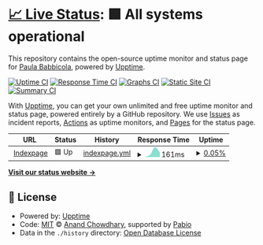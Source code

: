 # [📈 Live Status](https://pbabbicola.github.io/upptime): <!--live status--> **🟩 All systems operational**

This repository contains the open-source uptime monitor and status page for [Paula Babbicola](https://paula.codes), powered by [Upptime](https://github.com/upptime/upptime).

[![Uptime CI](https://github.com/pbabbicola/upptime/workflows/Uptime%20CI/badge.svg)](https://github.com/pbabbicola/upptime/actions?query=workflow%3A%22Uptime+CI%22)
[![Response Time CI](https://github.com/pbabbicola/upptime/workflows/Response%20Time%20CI/badge.svg)](https://github.com/pbabbicola/upptime/actions?query=workflow%3A%22Response+Time+CI%22)
[![Graphs CI](https://github.com/pbabbicola/upptime/workflows/Graphs%20CI/badge.svg)](https://github.com/pbabbicola/upptime/actions?query=workflow%3A%22Graphs+CI%22)
[![Static Site CI](https://github.com/pbabbicola/upptime/workflows/Static%20Site%20CI/badge.svg)](https://github.com/pbabbicola/upptime/actions?query=workflow%3A%22Static+Site+CI%22)
[![Summary CI](https://github.com/pbabbicola/upptime/workflows/Summary%20CI/badge.svg)](https://github.com/pbabbicola/upptime/actions?query=workflow%3A%22Summary+CI%22)

With [Upptime](https://upptime.js.org), you can get your own unlimited and free uptime monitor and status page, powered entirely by a GitHub repository. We use [Issues](https://github.com/pbabbicola/upptime/issues) as incident reports, [Actions](https://github.com/pbabbicola/upptime/actions) as uptime monitors, and [Pages](https://pbabbicola.github.io/upptime) for the status page.

<!--start: status pages-->
<!-- This summary is generated by Upptime (https://github.com/upptime/upptime) -->
<!-- Do not edit this manually, your changes will be overwritten -->
<!-- prettier-ignore -->
| URL | Status | History | Response Time | Uptime |
| --- | ------ | ------- | ------------- | ------ |
| <img alt="" src="https://icons.duckduckgo.com/ip3/www.ecosia.org.ico" height="13"> [Indexpage](https://www.ecosia.org/) | 🟩 Up | [indexpage.yml](https://github.com/pbabbicola/upptime/commits/HEAD/history/indexpage.yml) | <details><summary><img alt="Response time graph" src="./graphs/indexpage/response-time-week.png" height="20"> 161ms</summary><br><a href="https://pbabbicola.github.io/upptime/history/indexpage"><img alt="Response time 161" src="https://img.shields.io/endpoint?url=https%3A%2F%2Fraw.githubusercontent.com%2Fpbabbicola%2Fupptime%2FHEAD%2Fapi%2Findexpage%2Fresponse-time.json"></a><br><a href="https://pbabbicola.github.io/upptime/history/indexpage"><img alt="24-hour response time 161" src="https://img.shields.io/endpoint?url=https%3A%2F%2Fraw.githubusercontent.com%2Fpbabbicola%2Fupptime%2FHEAD%2Fapi%2Findexpage%2Fresponse-time-day.json"></a><br><a href="https://pbabbicola.github.io/upptime/history/indexpage"><img alt="7-day response time 161" src="https://img.shields.io/endpoint?url=https%3A%2F%2Fraw.githubusercontent.com%2Fpbabbicola%2Fupptime%2FHEAD%2Fapi%2Findexpage%2Fresponse-time-week.json"></a><br><a href="https://pbabbicola.github.io/upptime/history/indexpage"><img alt="30-day response time 161" src="https://img.shields.io/endpoint?url=https%3A%2F%2Fraw.githubusercontent.com%2Fpbabbicola%2Fupptime%2FHEAD%2Fapi%2Findexpage%2Fresponse-time-month.json"></a><br><a href="https://pbabbicola.github.io/upptime/history/indexpage"><img alt="1-year response time 161" src="https://img.shields.io/endpoint?url=https%3A%2F%2Fraw.githubusercontent.com%2Fpbabbicola%2Fupptime%2FHEAD%2Fapi%2Findexpage%2Fresponse-time-year.json"></a></details> | <details><summary><a href="https://pbabbicola.github.io/upptime/history/indexpage">0.05%</a></summary><a href="https://pbabbicola.github.io/upptime/history/indexpage"><img alt="All-time uptime 0.05%" src="https://img.shields.io/endpoint?url=https%3A%2F%2Fraw.githubusercontent.com%2Fpbabbicola%2Fupptime%2FHEAD%2Fapi%2Findexpage%2Fuptime.json"></a><br><a href="https://pbabbicola.github.io/upptime/history/indexpage"><img alt="24-hour uptime 0.05%" src="https://img.shields.io/endpoint?url=https%3A%2F%2Fraw.githubusercontent.com%2Fpbabbicola%2Fupptime%2FHEAD%2Fapi%2Findexpage%2Fuptime-day.json"></a><br><a href="https://pbabbicola.github.io/upptime/history/indexpage"><img alt="7-day uptime 0.05%" src="https://img.shields.io/endpoint?url=https%3A%2F%2Fraw.githubusercontent.com%2Fpbabbicola%2Fupptime%2FHEAD%2Fapi%2Findexpage%2Fuptime-week.json"></a><br><a href="https://pbabbicola.github.io/upptime/history/indexpage"><img alt="30-day uptime 0.05%" src="https://img.shields.io/endpoint?url=https%3A%2F%2Fraw.githubusercontent.com%2Fpbabbicola%2Fupptime%2FHEAD%2Fapi%2Findexpage%2Fuptime-month.json"></a><br><a href="https://pbabbicola.github.io/upptime/history/indexpage"><img alt="1-year uptime 0.05%" src="https://img.shields.io/endpoint?url=https%3A%2F%2Fraw.githubusercontent.com%2Fpbabbicola%2Fupptime%2FHEAD%2Fapi%2Findexpage%2Fuptime-year.json"></a></details>

<!--end: status pages-->

[**Visit our status website →**](https://pbabbicola.github.io/upptime)

## 📄 License

- Powered by: [Upptime](https://github.com/upptime/upptime)
- Code: [MIT](./LICENSE) © [Anand Chowdhary](https://anandchowdhary.com), supported by [Pabio](https://pabio.com)
- Data in the `./history` directory: [Open Database License](https://opendatacommons.org/licenses/odbl/1-0/)
